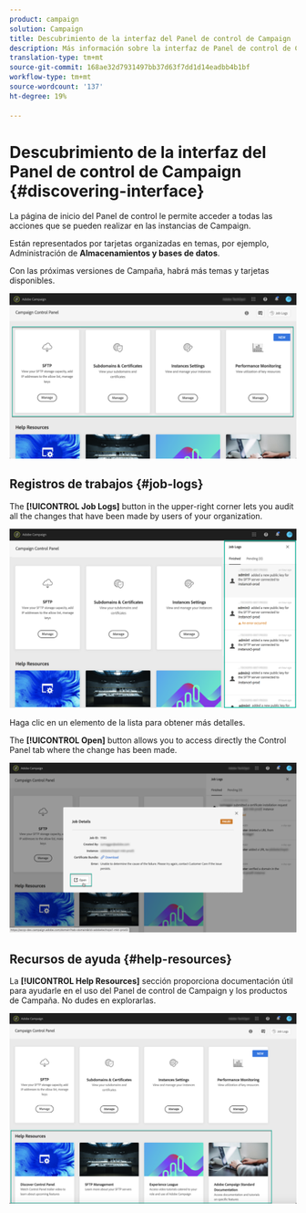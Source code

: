 ```yaml
---
product: campaign
solution: Campaign
title: Descubrimiento de la interfaz del Panel de control de Campaign
description: Más información sobre la interfaz de Panel de control de Campaign
translation-type: tm+mt
source-git-commit: 168ae32d7931497bb37d63f7dd1d14eadbb4b1bf
workflow-type: tm+mt
source-wordcount: '137'
ht-degree: 19%

---
```



# Descubrimiento de la interfaz del Panel de control de Campaign {#discovering-interface}

La página de inicio del Panel de control le permite acceder a todas las acciones que se pueden realizar en las instancias de Campaign.

Están representados por tarjetas organizadas en temas, por ejemplo, Administración de **Almacenamientos y bases de datos**.

Con las próximas versiones de Campaña, habrá más temas y tarjetas disponibles.

![](assets/control_panel_interface.png)

## Registros de trabajos {#job-logs}

The **[!UICONTROL Job Logs]** button in the upper-right corner lets you audit all the changes that have been made by users of your organization.

![](assets/control_panel_interface2.png)

Haga clic en un elemento de la lista para obtener más detalles.

The **[!UICONTROL Open]** button allows you to access directly the Control Panel tab where the change has been made.

![](assets/control_panel_logdetails.png)

## Recursos de ayuda {#help-resources}

La **[!UICONTROL Help Resources]** sección proporciona documentación útil para ayudarle en el uso del Panel de control de Campaign y los productos de Campaña. No dudes en explorarlas.

![](assets/helpresources.png)
